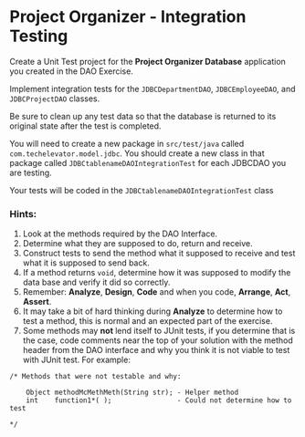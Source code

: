 # Project Organizer - Integration Testing

Create a Unit Test project for the **Project Organizer Database** application you created in the DAO Exercise.

Implement integration tests for the `JDBCDepartmentDAO`, `JDBCEmployeeDAO`, and `JDBCProjectDAO` classes.

Be sure to clean up any test data so that the database is returned to its original state after the test is completed.

You will need to create a new package in `src/test/java` called `com.techelevator.model.jdbc`.
You should create a new class in that package called `JDBCtablenameDAOIntegrationTest` for each JDBCDAO you are testing.

Your tests will be coded in the `JDBCtablenameDAOIntegrationTest` class

### Hints: ### 
1. Look at the methods required by the DAO Interface.  
2. Determine what they are supposed to do, return and receive.
3. Construct tests to send the method what it supposed to receive and test what it is supposed to send back.
4. If a method returns `void`, determine how it was supposed to modify the data base and verify it did so correctly.
5. Remember: **Analyze**, **Design**, **Code** and when you code,  **Arrange**, **Act**, **Assert**.
6. It may take a bit of hard thinking during **Analyze** to determine how to test a method, this is normal and an expected part of the exercise. 
7. Some methods may **not** lend itself to JUnit tests, if you determine that is the case, code comments near the top of your solution with the method header from the DAO interface and why you think it is not viable to test with JUnit test.  For example:

```
/* Methods that were not testable and why:
      
    Object methodMcMethMeth(String str); - Helper method
    int    function1*( );                - Could not determine how to test
    
*/
  ```
